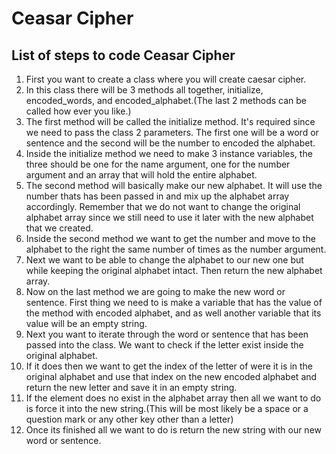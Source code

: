 # Ceasar Cipher

## List of steps to code Ceasar Cipher

1. First you want to create a class where you will create caesar cipher.
2. In this class there will be 3 methods all together, initialize, encoded_words, and encoded_alphabet.(The last 2 methods can be called how ever you like.)
3. The first method will be called the initialize method. It's required since we need to pass the class 2 parameters. The first one will be a word or sentence and the second will be the number to encoded the alphabet.
4. Inside the initialize method we need to make 3 instance variables, the three should be one for the name argument, one for the number argument and an array that will hold the entire alphabet.
5. The second method will basically make our new alphabet. It will use the number thats has been passed in and mix up the alphabet array accordingly. Remember that we do not want to change the original alphabet array since we still need to use it later with the new alphabet that we created.
6. Inside the second method we want to get the number and move to the alphabet to the right the same number of times as the number argument.
7. Next we want to be able to change the alphabet to our new one but while keeping the original alphabet intact. Then return the new alphabet array.
8.  Now on the last method we are going to make the new word or sentence. First thing we need to is make a variable that has the value of the method with encoded alphabet, and as well another variable that its value will be an empty string.
9. Next you want to iterate through the word or sentence that has been passed into the class. We want to check if the letter exist inside the original alphabet.
10. If it does then we want to get the index of the letter of were it is in the original alphabet and use that index on the new encoded alphabet and return the new letter and save it in an empty string.
11. If the element does no exist in the alphabet array then all we want to do is force it into the new string.(This will be most likely be a space or a question mark or any other key other than a letter)
12. Once its finished all we want to do is return the new string with our new word or sentence.
